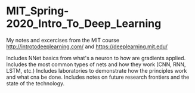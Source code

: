 # MIT_Spring-2020_Intro_To_Deep_Learning
My notes and excercises from the MIT course http://introtodeeplearning.com/ and https://deeplearning.mit.edu/

Includes NNet basics from what's a neuron to how are gradients applied.
Includes the most common types of nets and how they work (CNN, RNN, LSTM, etc.)
Includes laboratories to demonstrate how the principles work and what cna be done.
Includes notes on future research frontiers and the state of the technology.

